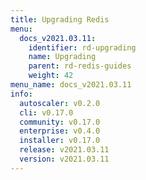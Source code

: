 ```yaml
---
title: Upgrading Redis
menu:
  docs_v2021.03.11:
    identifier: rd-upgrading
    name: Upgrading
    parent: rd-redis-guides
    weight: 42
menu_name: docs_v2021.03.11
info:
  autoscaler: v0.2.0
  cli: v0.17.0
  community: v0.17.0
  enterprise: v0.4.0
  installer: v0.17.0
  release: v2021.03.11
  version: v2021.03.11
---
```



